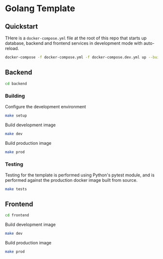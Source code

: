 # Golang Template

## Quickstart

THere is a `docker-compose.yml` file at the root of this repo that starts up database, backend and frontend services in development mode with auto-reload.

```bash
docker-compose -f docker-compose.yml -f docker-compose.dev.yml up --build
```

## Backend

```bash
cd backend
```

### Building

Configure the development environment

```bash
make setup
```

Build development image

```bash
make dev
```

Build production image

```bash
make prod
```

### Testing

Testing for the template is performed using Python's pytest module, and is performed
against the production docker image built from source.

```bash
make tests
```

## Frontend

```bash
cd frontend
```

Build development image

```bash
make dev
```

Build production image

```bash
make prod
```
